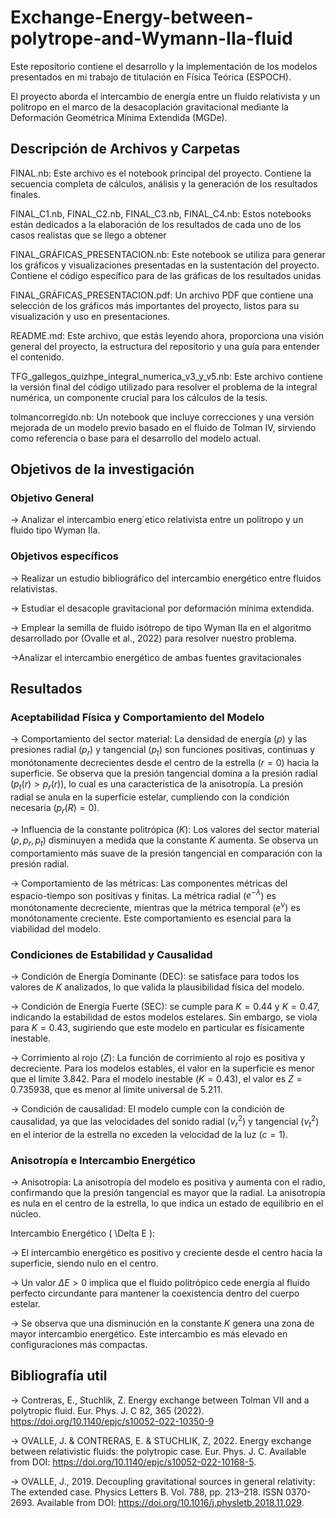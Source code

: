 # Exchange-Energy-between-polytrope-and-Wymann-IIa-fluid
Este repositorio contiene el desarrollo y la implementación de los modelos presentados en mi trabajo de titulación en Física Teórica (ESPOCH).

El proyecto aborda el intercambio de energía entre un fluido relativista y un politropo en el marco de la desacoplación gravitacional mediante la Deformación Geométrica Mínima Extendida (MGDe).

##  Descripción de Archivos y Carpetas
FINAL.nb: Este archivo es el notebook principal del proyecto. Contiene la secuencia completa de cálculos, análisis y la generación de los resultados finales.

FINAL_C1.nb, FINAL_C2.nb, FINAL_C3.nb, FINAL_C4.nb: Estos notebooks están dedicados a la elaboración de los resultados de cada uno de los casos realistas que se llego a obtener

FINAL_GRÁFICAS_PRESENTACION.nb: Este notebook se utiliza para generar los gráficos y visualizaciones presentadas en la sustentación del proyecto. Contiene el código específico para de las gráficas de los resultados unidas


FINAL_GRÁFICAS_PRESENTACION.pdf: Un archivo PDF que contiene una selección de los gráficos más importantes del proyecto, listos para su visualización y uso en presentaciones.

README.md: Este archivo, que estás leyendo ahora, proporciona una visión general del proyecto, la estructura del repositorio y una guía para entender el contenido.

TFG_gallegos_quizhpe_integral_numerica_v3_y_v5.nb: Este archivo contiene la versión final del código utilizado para resolver el problema de la integral numérica, un componente crucial para los cálculos de la tesis.

tolmancorregido.nb: Un notebook que incluye correcciones y una versión mejorada de un modelo previo basado en el fluido de Tolman IV, sirviendo como referencia o base para el desarrollo del modelo actual.

## Objetivos de la investigación
### Objetivo General
-> Analizar el intercambio energ´etico relativista entre un politropo y un fluido tipo Wyman
IIa.

### Objetivos específicos
-> Realizar un estudio bibliográfico del intercambio energético entre fluidos relativistas.

-> Estudiar el desacople gravitacional por deformación mínima extendida.

-> Emplear la semilla de fluido isótropo de tipo Wyman IIa en el algoritmo desarrollado por
(Ovalle et al., 2022) para resolver nuestro problema.

->Analizar el intercambio energético de ambas fuentes gravitacionales

## Resultados
### Aceptabilidad Física y Comportamiento del Modelo

-> Comportamiento del sector material: La densidad de energía ($\rho$) y las presiones radial ($p_r$) y tangencial ($p_t$) son funciones positivas, continuas y monótonamente decrecientes desde el centro de la estrella ($r=0$) hacia la superficie. Se observa que la presión tangencial domina a la presión radial ($p_t(r)>p_r(r)$), lo cual es una característica de la anisotropía. La presión radial se anula en la superficie estelar, cumpliendo con la condición necesaria ($p_r(R) = 0$).

-> Influencia de la constante politrópica ($K$): Los valores del sector material ($\rho, p_r, p_t$) disminuyen a medida que la constante $K$ aumenta. Se observa un comportamiento más suave de la presión tangencial en comparación con la presión radial.

-> Comportamiento de las métricas: Las componentes métricas del espacio-tiempo son positivas y finitas. La métrica radial ($e^{-\lambda}$) es monótonamente decreciente, mientras que la métrica temporal ($e^{\nu}$) es monótonamente creciente. Este comportamiento es esencial para la viabilidad del modelo.

### Condiciones de Estabilidad y Causalidad

-> Condición de Energía Dominante (DEC): se satisface para todos los valores de $K$ analizados, lo que valida la plausibilidad física del modelo.

-> Condición de Energía Fuerte (SEC): se cumple para $K = 0.44$ y $K = 0.47$, indicando la estabilidad de estos modelos estelares. Sin embargo, se viola para $K = 0.43$, sugiriendo que este modelo en particular es físicamente inestable.

-> Corrimiento al rojo ($Z$): La función de corrimiento al rojo es positiva y decreciente. Para los modelos estables, el valor en la superficie es menor que el límite $3.842$. Para el modelo inestable ($K=0.43$), el valor es $Z=0.735938$, que es menor al límite universal de $5.211$.

-> Condición de causalidad: El modelo cumple con la condición de causalidad, ya que las velocidades del sonido radial ($v_r^2$) y tangencial ($v_t^2$) en el interior de la estrella no exceden la velocidad de la luz ($c=1$).

### Anisotropía e Intercambio Energético
-> Anisotropía: La anisotropía del modelo es positiva y aumenta con el radio, confirmando que la presión tangencial es mayor que la radial. La anisotropía es nula en el centro de la estrella, lo que indica un estado de equilibrio en el núcleo.

Intercambio Energético ( \Delta E ):

-> El intercambio energético es positivo y creciente desde el centro hacia la superficie, siendo nulo en el centro.

-> Un valor $\Delta E > 0$ implica que el fluido politrópico cede energía al fluido perfecto circundante para mantener la coexistencia dentro del cuerpo estelar.

-> Se observa que una disminución en la constante $K$ genera una zona de mayor intercambio energético. Este intercambio es más elevado en configuraciones más compactas.

## Bibliografía util
-> Contreras, E., Stuchlik, Z. Energy exchange between Tolman VII and a polytropic fluid. Eur. Phys. J. C 82, 365 (2022). https://doi.org/10.1140/epjc/s10052-022-10350-9

-> OVALLE, J. & CONTRERAS, E. & STUCHLIK, Z, 2022. Energy exchange between relativistic
fluids: the polytropic case. Eur. Phys. J. C. Available from DOI: https://doi.org/10.1140/epjc/s10052-022-10168-5.



-> OVALLE, J., 2019. Decoupling gravitational sources in general relativity: The extended case.
Physics Letters B. Vol. 788, pp. 213–218. ISSN 0370-2693. Available from DOI: https://doi.org/10.1016/j.physletb.2018.11.029.





